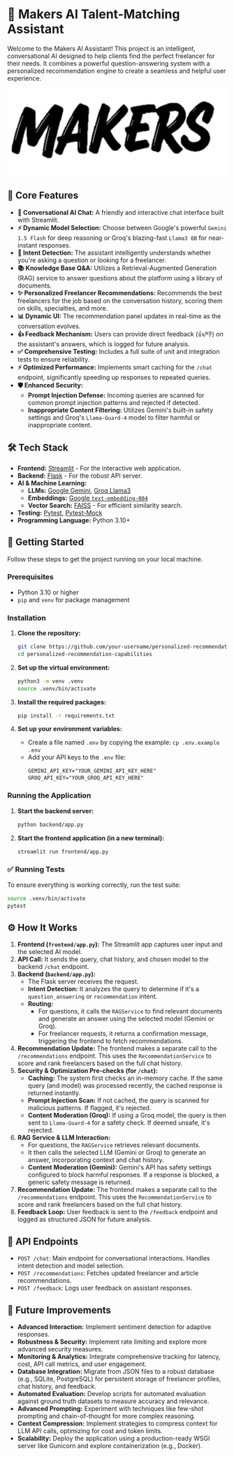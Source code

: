 # 🤝 Makers AI Talent-Matching Assistant

Welcome to the Makers AI Assistant! This project is an intelligent, conversational AI designed to help clients find the perfect freelancer for their needs. It combines a powerful question-answering system with a personalized recommendation engine to create a seamless and helpful user experience.

![Makers Logo](./frontend/MAKERS-logo.svg)

## 🌟 Core Features

*   **🤖 Conversational AI Chat:** A friendly and interactive chat interface built with Streamlit.
*   **⚡ Dynamic Model Selection:** Choose between Google's powerful `Gemini 1.5 Flash` for deep reasoning or Groq's blazing-fast `Llama3 8B` for near-instant responses.
*   **🧠 Intent Detection:** The assistant intelligently understands whether you're asking a question or looking for a freelancer.
*   **📚 Knowledge Base Q&A:** Utilizes a Retrieval-Augmented Generation (RAG) service to answer questions about the platform using a library of documents.
*   **✨ Personalized Freelancer Recommendations:** Recommends the best freelancers for the job based on the conversation history, scoring them on skills, specialties, and more.
*   **📊 Dynamic UI:** The recommendation panel updates in real-time as the conversation evolves.
*   **👍 Feedback Mechanism:** Users can provide direct feedback (👍/👎) on the assistant's answers, which is logged for future analysis.
*   **✅ Comprehensive Testing:** Includes a full suite of unit and integration tests to ensure reliability.
*   **⚡ Optimized Performance:** Implements smart caching for the `/chat` endpoint, significantly speeding up responses to repeated queries.
*   **🛡️ Enhanced Security:**
    *   **Prompt Injection Defense:** Incoming queries are scanned for common prompt injection patterns and rejected if detected.
    *   **Inappropriate Content Filtering:** Utilizes Gemini's built-in safety settings and Groq's `Llama-Guard-4` model to filter harmful or inappropriate content.

## 🛠️ Tech Stack

*   **Frontend:** [Streamlit](https://streamlit.io/) - For the interactive web application.
*   **Backend:** [Flask](https://flask.palletsprojects.com/) - For the robust API server.
*   **AI & Machine Learning:**
    *   **LLMs:** [Google Gemini](https://ai.google.dev/), [Groq Llama3](https://groq.com/)
    *   **Embeddings:** [Google `text-embedding-004`](https://ai.google.dev/edge/docs/embedding/get_text_embeddings)
    *   **Vector Search:** [FAISS](https://github.com/facebookresearch/faiss) - For efficient similarity search.
*   **Testing:** [Pytest](https://pytest.org/), [Pytest-Mock](https://pypi.org/project/pytest-mock/)
*   **Programming Language:** Python 3.10+

## 🚀 Getting Started

Follow these steps to get the project running on your local machine.

### Prerequisites

*   Python 3.10 or higher
*   `pip` and `venv` for package management

### Installation

1.  **Clone the repository:**
    ```bash
    git clone https://github.com/your-username/personalized-recommendation-capabilities.git
    cd personalized-recommendation-capabilities
    ```

2.  **Set up the virtual environment:**
    ```bash
    python3 -m venv .venv
    source .venv/bin/activate
    ```

3.  **Install the required packages:**
    ```bash
    pip install -r requirements.txt
    ```

4.  **Set up your environment variables:**
    *   Create a file named `.env` by copying the example: `cp .env.example .env`
    *   Add your API keys to the `.env` file:
        ```dotenv
        GEMINI_API_KEY="YOUR_GEMINI_API_KEY_HERE"
        GROQ_API_KEY="YOUR_GROQ_API_KEY_HERE"
        ```

### Running the Application

1.  **Start the backend server:**
    ```bash
    python backend/app.py
    ```

2.  **Start the frontend application (in a new terminal):**
    ```bash
    streamlit run frontend/app.py
    ```

### ✅ Running Tests

To ensure everything is working correctly, run the test suite:
```bash
source .venv/bin/activate
pytest
```

## ⚙️ How It Works

1.  **Frontend (`frontend/app.py`):** The Streamlit app captures user input and the selected AI model.
2.  **API Call:** It sends the query, chat history, and chosen model to the backend `/chat` endpoint.
3.  **Backend (`backend/app.py`):**
    *   The Flask server receives the request.
    *   **Intent Detection:** It analyzes the query to determine if it's a `question_answering` or `recommendation` intent.
    *   **Routing:**
        *   For questions, it calls the `RAGService` to find relevant documents and generate an answer using the selected model (Gemini or Groq).
        *   For freelancer requests, it returns a confirmation message, triggering the frontend to fetch recommendations.
4.  **Recommendation Update:** The frontend makes a separate call to the `/recommendations` endpoint. This uses the `RecommendationService` to score and rank freelancers based on the full chat history.
5.  **Security & Optimization Pre-checks (for `/chat`):**
    *   **Caching:** The system first checks an in-memory cache. If the same query (and model) was processed recently, the cached response is returned instantly.
    *   **Prompt Injection Scan:** If not cached, the query is scanned for malicious patterns. If flagged, it's rejected.
    *   **Content Moderation (Groq):** If using a Groq model, the query is then sent to `Llama-Guard-4` for a safety check. If deemed unsafe, it's rejected.
6.  **RAG Service & LLM Interaction:**
    *   For questions, the `RAGService` retrieves relevant documents.
    *   It then calls the selected LLM (Gemini or Groq) to generate an answer, incorporating context and chat history.
    *   **Content Moderation (Gemini):** Gemini's API has safety settings configured to block harmful responses. If a response is blocked, a generic safety message is returned.
7.  **Recommendation Update:** The frontend makes a separate call to the `/recommendations` endpoint. This uses the `RecommendationService` to score and rank freelancers based on the full chat history.
8.  **Feedback Loop:** User feedback is sent to the `/feedback` endpoint and logged as structured JSON for future analysis.

## 🔌 API Endpoints

*   `POST /chat`: Main endpoint for conversational interactions. Handles intent detection and model selection.
*   `POST /recommendations`: Fetches updated freelancer and article recommendations.
*   `POST /feedback`: Logs user feedback on assistant responses.

## 🔮 Future Improvements

*   **Advanced Interaction:** Implement sentiment detection for adaptive responses.
*   **Robustness & Security:** Implement rate limiting and explore more advanced security measures.
*   **Monitoring & Analytics:** Integrate comprehensive tracking for latency, cost, API call metrics, and user engagement.
*   **Database Integration:** Migrate from JSON files to a robust database (e.g., SQLite, PostgreSQL) for persistent storage of freelancer profiles, chat history, and feedback.
*   **Automated Evaluation:** Develop scripts for automated evaluation against ground truth datasets to measure accuracy and relevance.
*   **Advanced Prompting:** Experiment with techniques like few-shot prompting and chain-of-thought for more complex reasoning.
*   **Context Compression:** Implement strategies to compress context for LLM API calls, optimizing for cost and token limits.
*   **Scalability:** Deploy the application using a production-ready WSGI server like Gunicorn and explore containerization (e.g., Docker).
